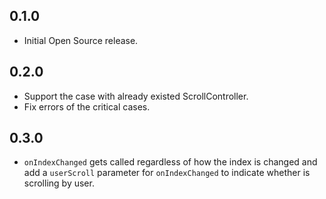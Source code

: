 ## 0.1.0

* Initial Open Source release.

## 0.2.0

* Support the case with already existed ScrollController.
* Fix errors of the critical cases.

## 0.3.0

* `onIndexChanged` gets called regardless of how the index is changed and add a `userScroll` parameter for `onIndexChanged` to indicate whether is scrolling by user.
